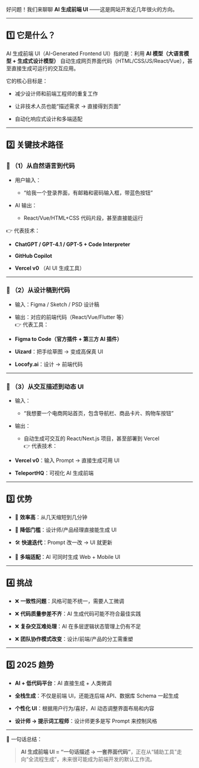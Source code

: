 好问题！我们来聊聊 **AI 生成前端 UI** ——这是网站开发近几年很火的方向。

---

## 1️⃣ 它是什么？

AI 生成前端 UI（AI-Generated Frontend UI）指的是：利用 **AI 模型（大语言模型 + 生成式设计模型）** 自动生成网页界面代码（HTML/CSS/JS/React/Vue），甚至直接生成可运行的交互应用。

它的核心目标是：

- 减少设计师和前端工程师的重复工作
    
- 让非技术人员也能“描述需求 → 直接得到页面”
    
- 自动化响应式设计和多端适配
    

---

## 2️⃣ 关键技术路径

### 🔹 （1）从自然语言到代码

- 用户输入：
    
    - “给我一个登录界面，有邮箱和密码输入框，带蓝色按钮”
        
- AI 输出：
    
    - React/Vue/HTML+CSS 代码片段，甚至直接能运行
        

👉 代表技术：

- **ChatGPT / GPT-4.1 / GPT-5 + Code Interpreter**
    
- **GitHub Copilot**
    
- **Vercel v0** （AI UI 生成工具）
    

---

### 🔹 （2）从设计稿到代码

- 输入：Figma / Sketch / PSD 设计稿
    
- 输出：对应的前端代码（React/Vue/Flutter 等）  
    👉 代表工具：
    
- **Figma to Code（官方插件 + 第三方 AI 插件）**
    
- **Uizard**：把手绘草图 → 变成高保真 UI
    
- **Locofy.ai**：设计 → 前端代码
    

---

### 🔹 （3）从交互描述到动态 UI

- 输入：
    
    - “我想要一个电商网站首页，包含导航栏、商品卡片、购物车按钮”
        
- 输出：
    
    - 自动生成可交互的 React/Next.js 项目，甚至部署到 Vercel  
        👉 代表技术：
        
- **Vercel v0**：输入 Prompt → 直接生成可用 UI
    
- **TeleportHQ**：可视化 AI 生成前端
    

---

## 3️⃣ 优势

- 🚀 **效率高**：从几天缩短到几分钟
    
- 🎨 **降低门槛**：设计师/产品经理直接能生成 UI
    
- 🛠 **快速迭代**：Prompt 改一改 → UI 就更新
    
- 📱 **多端适配**：AI 可同时生成 Web + Mobile UI
    

---

## 4️⃣ 挑战

- ❌ **一致性问题**：风格可能不统一，需要人工微调
    
- ❌ **代码质量参差不齐**：AI 生成代码可能不符合最佳实践
    
- ❌ **复杂交互难处理**：AI 在多层逻辑状态管理上仍有不足
    
- ❌ **团队协作模式改变**：设计/前端/产品的分工需重塑
    

---

## 5️⃣ 2025 趋势

- **AI + 低代码平台**：AI 直接生成 + 人类微调
    
- **全栈生成**：不仅是前端 UI，还能连后端 API、数据库 Schema 一起生成
    
- **个性化 UI**：根据用户行为/喜好，AI 动态调整界面布局和内容
    
- **设计师 → 提示词工程师**：设计师更多是写 Prompt 来控制风格
    

---

📌 一句话总结：

> **AI 生成前端 UI = “一句话描述 → 一套界面代码”**，正在从“辅助工具”走向“全流程生成”，未来很可能成为前端开发的默认工作流。